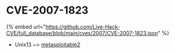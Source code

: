 # CVE-2007-1823
{% embed url="https://github.com/Live-Hack-CVE/full_database/blob/main/cves/2007/CVE-2007-1823.json" %}

* Unix13 ~> [metasploitable2](https://www.alice-snow.ru/2007/database/cve-2007-1823/metasploitable2-unix13)